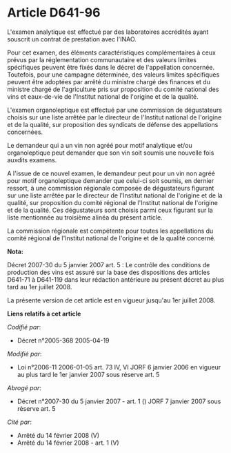 # Article D641-96

L'examen analytique est effectué par des laboratoires accrédités ayant souscrit un contrat de prestation avec l'INAO.

Pour cet examen, des éléments caractéristiques complémentaires à ceux prévus par la réglementation communautaire et des
valeurs limites spécifiques peuvent être fixés dans le décret de l'appellation concernée. Toutefois, pour une campagne
déterminée, des valeurs limites spécifiques peuvent être adoptées par arrêté du ministre chargé des finances et du ministre
chargé de l'agriculture pris sur proposition du comité national des vins et eaux-de-vie de l'Institut national de l'origine
et de la qualité.

L'examen organoleptique est effectué par une commission de dégustateurs choisis sur une liste arrêtée par le directeur de
l'Institut national de l'origine et de la qualité, sur proposition des syndicats de défense des appellations concernées.

Le demandeur qui a un vin non agréé pour motif analytique et/ou organoleptique peut demander que son vin soit soumis une
nouvelle fois auxdits examens.

A l'issue de ce nouvel examen, le demandeur peut pour un vin non agréé pour motif organoleptique demander que celui-ci soit
soumis, en dernier ressort, à une commission régionale composée de dégustateurs figurant sur une liste arrêtée par le
directeur de l'Institut national de l'origine et de la qualité, sur proposition du comité régional de l'Institut national de
l'origine et de la qualité. Ces dégustateurs sont choisis parmi ceux figurant sur la liste mentionnée au troisième alinéa du
présent article.

La commission régionale est compétente pour toutes les appellations du comité régional de l'Institut national de l'origine et
de la qualité concerné.

**Nota:**

Décret 2007-30 du 5 janvier 2007 art. 5 : Le contrôle des conditions de production des vins est assuré sur la base des
dispositions des articles D641-71 à D641-119 dans leur rédaction antérieure au présent décret au plus tard au 1er juillet
2008.

La présente version de cet article est en vigueur jusqu'au 1er juillet 2008.

**Liens relatifs à cet article**

_Codifié par_:

  - Décret n°2005-368 2005-04-19

_Modifié par_:

  - Loi n°2006-11 2006-01-05 art. 73 IV, VI JORF 6 janvier 2006 en vigueur au plus tard le 1er janvier 2007 sous réserve art. 5

_Abrogé par_:

  - Décret n°2007-30 du 5 janvier 2007 - art. 1 () JORF 7 janvier 2007 sous réserve art. 5

_Cité par_:

  - Arrêté du 14 février 2008 (V)
  - Arrêté du 14 février 2008 - art. 1 (V)
